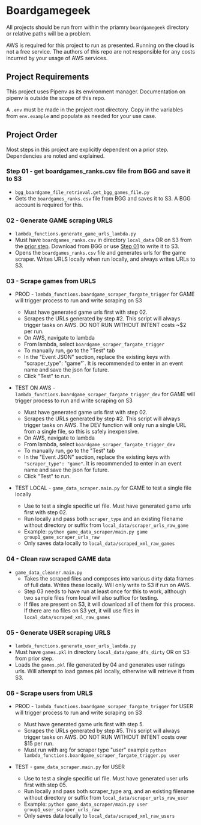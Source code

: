 # Boardgamegeek

All projects should be run from within the priamry `boardgamegeek` directory or relative paths will be a problem.

AWS is required for this project to run as presented. Running on the cloud is not a free service. The authors of this repo are not responsible for any costs incurred by your usage of AWS services.

## Project Requirements

This project uses Pipenv as its environment manager. Documentation on pipenv is outside the scope of this repo.

A `.env` must be made in the project root directory. Copy in the variables from `env.example` and populate as needed for your use case. 


## Project Order

Most steps in this project are explicitly dependent on a prior step. Dependencies are noted and explained.

### Step 01 - get boardgames_ranks.csv file from BGG and save it to S3
- `bgg_boardgame_file_retrieval.get_bgg_games_file.py`
- Gets the `boardgames_ranks.csv` file from BGG and saves it to S3. A BGG account is required for this.

### 02 - Generate GAME scraping URLS
- `lambda_functions.generate_game_urls_lambda.py`
- Must have `boardgames_ranks.csv` in directory `local_data` OR on S3 from the [prior step](#01---get-boardgames_ranks.csv-file-from-bgg-and-save-it-to-s3). Download from BGG or use [Step 01](#01---get-boardgames_ranks.csv-file-from-bgg-and-save-it-to-s3) to write it to S3.
- Opens the `boardgames_ranks.csv` file and generates urls for the game scraper. Writes URLS locally when run locally, and always writes URLs to S3.

### 03 - Scrape games from URLS

- PROD - `lambda_functions.boardgame_scraper_fargate_trigger` for GAME will trigger process to run and write scraping on S3    
    - Must have generated game urls first with step 02.
    - Scrapes the URLs generated by step #2. This script will always trigger tasks on AWS. DO NOT RUN WITHOUT INTENT costs ~$2 per run.
    - On AWS, navigate to lambda
    - From lambda, select `boardgame_scraper_fargate_trigger`
    - To manually run, go to the "Test" tab
    - In the "Event JSON" section, replace the existing keys with "scraper_type": "game"`.  It is recommended to enter in an event name and save the json for future.
    - Click "Test" to run.

- TEST ON AWS - `lambda_functions.boardgame_scraper_fargate_trigger_dev` for GAME will trigger process to run and write scraping on S3    
    - Must have generated game urls first with step 02.
    - Scrapes the URLs generated by step #2. This script will always trigger tasks on AWS. The DEV function will only run a single URL from a single file, so this is safely inexpensive.
    - On AWS, navigate to lambda
    - From lambda, select `boardgame_scraper_fargate_trigger_dev`
    - To manually run, go to the "Test" tab
    - In the "Event JSON" section, replace the existing keys with `"scraper_type": "game"`.  It is recommended to enter in an event name and save the json for future.
    - Click "Test" to run.

- TEST LOCAL - `game_data_scraper.main.py` for GAME to test a single file locally
    - Use to test a single specific url file. Must have generated game urls first with step 02.
    - Run locally and pass both `scraper_type` and an existing filename without directory or suffix from `local_data/scraper_urls_raw_game`
    - Example: `python game_data_scraper/main.py game group1_game_scraper_urls_raw`
    - Only saves data locally to `local_data/scraped_xml_raw_games`

### 04 - Clean raw scraped GAME data

- `game_data_cleaner.main.py`
    - Takes the scraped files and composes into various dirty data frames of full data. Writes these locally. Will only write to S3 if run on AWS.
    - Step 03 needs to have run at least once for this to work, although two sample files from local will also suffice for testing.
    - If files are present on S3, it will download all of them for this process. If there are no files on S3 yet, it will use files in `local_data/scraped_xml_raw_games`

### 05 - Generate USER scraping URLS

- `lambda_functions.generate_user_urls_lambda.py`
- Must have `games.pkl` in directory `local_data/game_dfs_dirty` OR on S3 from prior step.
- Loads the `games.pkl` file generated by 04 and generates user ratings urls. Will attempt to load games.pkl locally, otherwise will retrieve it from S3.

### 06 - Scrape users from URLS

- PROD - `lambda_functions.boardgame_scraper_fargate_trigger` for USER will trigger process to run and write scraping on S3
    - Must have generated game urls first with step 5.
    - Scrapes the URLs generated by step #5. This script will always trigger tasks on AWS. DO NOT RUN WITHOUT INTENT costs over $15 per run.
    - Must run with arg for scraper type "user" example `python lambda_functions.boardgame_scraper_fargate_trigger.py user`

- TEST - `game_data_scraper.main.py` for USER
    - Use to test a single specific url file. Must have generated user urls first with step 05.
    - Run locally and pass both scraper_type arg, and an existing filename without directory or suffix from `local_data/scraper_urls_raw_user`
    - Example: `python game_data_scraper/main.py user group1_user_scraper_urls_raw`
    - Only saves data locally to `local_data/scraped_xml_raw_users`